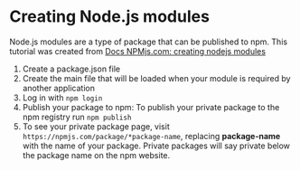 # Creating Node.js modules
Node.js modules are a type of package that can be published to npm. This tutorial was created from [Docs NPMjs.com: creating nodejs modules](https://docs.npmjs.com/creating-node-js-modules)

1. Create a package.json file
2. Create the main file that will be loaded when your module is required by another application
3. Log in with `npm login`
4. Publish your package to npm: To publish your private package to the npm registry run `npm publish`
5. To see your private package page, visit `https://npmjs.com/package/*package-name`, replacing **package-name** with the name of your package. Private packages will say private below the package name on the npm website.










